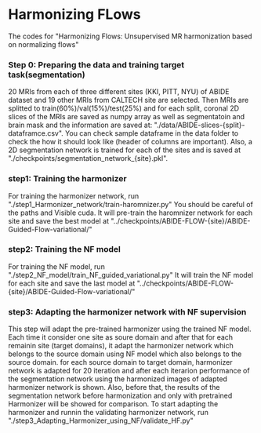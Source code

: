 # Harmonizing FLows

The codes for "Harmonizing Flows: Unsupervised MR harmonization based on normalizing flows"


### Step 0: Preparing the data and training target task(segmentation)

20 MRIs from each of three different sites (KKI, PITT, NYU) of ABIDE dataset and 19 other MRIs from CALTECH site are selected. Then MRIs are splitted to train(60%)/val(15%)/test(25%) and for each split, coronal 2D slices of the MRIs are saved as numpy array as well as segmentatoin and brain mask and the information are saved at: "./data/ABIDE-slices-{split}-dataframce.csv". You can check sample dataframe in the data folder to check the how it should look like (header of columns are important).
Also, a 2D segmentation network is trained for each of the sites and is saved at "./checkpoints/segmentation_network_{site}.pkl".


### step1: Training the harmonizer
For training the harmonizer network, run "./step1_Harmonizer_network/train-haromnizer.py"
You should be careful of the paths and Visible cuda.
It will pre-train the haromnizer network for each site and save the  best model at "../checkpoints/ABIDE-FLOW-{site}/ABIDE-Guided-Flow-variational/"

### step2: Training the NF model
For training the NF model, run "./step2_NF_model/train_NF_guided_variational.py"
It will train the NF model for each site and save the last model at "../checkpoints/ABIDE-FLOW-{site}/ABIDE-Guided-Flow-variational/"

### step3: Adapting the harmonizer network with NF supervision
This step will adapt the pre-trained harmonizer using the trained NF model. Each time it consider one site as soure domain and after that for each remainin site (target domains), it adapt the harmonizer network which belongs to the source domain using NF model which also belongs to the source domain. for each source domain to target domain, harmonizer network is adapted for 20 iteration and after each iterarion performance of the segmentation network using the harmonized images of adapted harmonizer network is shown. Also, before that, the results of the segmentation network before harmonization and only with pretrained Harmonizer will be showed for comparison. 
To start adapting the harmonizer and runnin the validating harmonizer network, run "./step3_Adapting_Harmonizer_using_NF/validate_HF.py"

